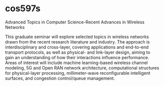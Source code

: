 # cos597s
Advanced Topics in Computer Science-Recent Advances in Wireless Networks
  
This graduate seminar will explore selected topics in wireless networks drawn from the recent research literature and industry. The approach is interdisciplinary and cross-layer, covering applications and end-to-end transport protocols, as well as physical- and link-layer design, aiming to gain an understanding of how their interactions influence performance. Areas of interest will include machine learning-based wireless channel modeling, 5G and Open RAN network architecture, computational structures for physical-layer processing, millimeter-wave reconfigurable intelligent surfaces, and congestion control/queue management.
